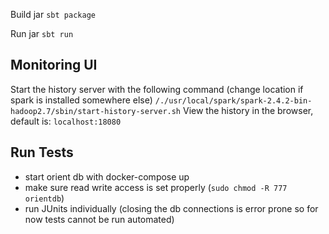Build jar
``sbt package``

Run jar
``sbt run``



## Monitoring UI

Start the history server with the following command (change location if spark is installed somewhere else)
`/./usr/local/spark/spark-2.4.2-bin-hadoop2.7/sbin/start-history-server.sh`
View the history in the browser, default is: `localhost:18080`


## Run Tests
- start orient db with docker-compose up
- make sure read write access is set properly (`sudo chmod -R 777 orientdb`)
- run JUnits individually (closing the db connections is error prone so for now tests cannot be run automated)